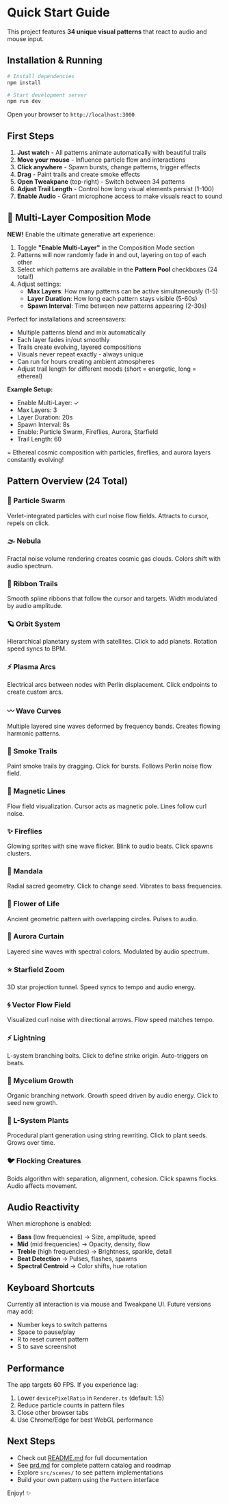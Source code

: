 # Quick Start Guide

This project features **34 unique visual patterns** that react to audio and mouse input.

## Installation & Running

```bash
# Install dependencies
npm install

# Start development server
npm run dev
```

Open your browser to `http://localhost:3000`

## First Steps

1. **Just watch** - All patterns animate automatically with beautiful trails
2. **Move your mouse** - Influence particle flow and interactions
3. **Click anywhere** - Spawn bursts, change patterns, trigger effects
4. **Drag** - Paint trails and create smoke effects
5. **Open Tweakpane** (top-right) - Switch between 34 patterns
6. **Adjust Trail Length** - Control how long visual elements persist (1-100)
7. **Enable Audio** - Grant microphone access to make visuals react to sound

## 🎨 Multi-Layer Composition Mode

**NEW!** Enable the ultimate generative art experience:

1. Toggle **"Enable Multi-Layer"** in the Composition Mode section
2. Patterns will now randomly fade in and out, layering on top of each other
3. Select which patterns are available in the **Pattern Pool** checkboxes (24 total!)
4. Adjust settings:
   - **Max Layers**: How many patterns can be active simultaneously (1-5)
   - **Layer Duration**: How long each pattern stays visible (5-60s)
   - **Spawn Interval**: Time between new patterns appearing (2-30s)

Perfect for installations and screensavers:
- Multiple patterns blend and mix automatically
- Each layer fades in/out smoothly
- Trails create evolving, layered compositions
- Visuals never repeat exactly - always unique
- Can run for hours creating ambient atmospheres
- Adjust trail length for different moods (short = energetic, long = ethereal)

**Example Setup:**
- Enable Multi-Layer: ✓
- Max Layers: 3
- Layer Duration: 20s
- Spawn Interval: 8s
- Enable: Particle Swarm, Fireflies, Aurora, Starfield
- Trail Length: 60

= Ethereal cosmic composition with particles, fireflies, and aurora layers constantly evolving!

## Pattern Overview (24 Total)

### 🌊 Particle Swarm
Verlet-integrated particles with curl noise flow fields. Attracts to cursor, repels on click.

### 🌫️ Nebula
Fractal noise volume rendering creates cosmic gas clouds. Colors shift with audio spectrum.

### 🎀 Ribbon Trails  
Smooth spline ribbons that follow the cursor and targets. Width modulated by audio amplitude.

### 🪐 Orbit System
Hierarchical planetary system with satellites. Click to add planets. Rotation speed syncs to BPM.

### ⚡ Plasma Arcs
Electrical arcs between nodes with Perlin displacement. Click endpoints to create custom arcs.

### 〰️ Wave Curves
Multiple layered sine waves deformed by frequency bands. Creates flowing harmonic patterns.

### 💨 Smoke Trails
Paint smoke trails by dragging. Click for bursts. Follows Perlin noise flow field.

### 🧲 Magnetic Lines
Flow field visualization. Cursor acts as magnetic pole. Lines follow curl noise.

### ✨ Fireflies
Glowing sprites with sine wave flicker. Blink to audio beats. Click spawns clusters.

### 🌸 Mandala
Radial sacred geometry. Click to change seed. Vibrates to bass frequencies.

### 🌺 Flower of Life
Ancient geometric pattern with overlapping circles. Pulses to audio.

### 🌈 Aurora Curtain
Layered sine waves with spectral colors. Modulated by audio spectrum.

### ⭐ Starfield Zoom
3D star projection tunnel. Speed syncs to tempo and audio energy.

### 🌀 Vector Flow Field
Visualized curl noise with directional arrows. Flow speed matches tempo.

### ⚡ Lightning
L-system branching bolts. Click to define strike origin. Auto-triggers on beats.

### 🍄 Mycelium Growth
Organic branching network. Growth speed driven by audio energy. Click to seed new growth.

### 🌿 L-System Plants
Procedural plant generation using string rewriting. Click to plant seeds. Grows over time.

### 🐦 Flocking Creatures
Boids algorithm with separation, alignment, cohesion. Click spawns flocks. Audio affects movement.

## Audio Reactivity

When microphone is enabled:
- **Bass** (low frequencies) → Size, amplitude, speed
- **Mid** (mid frequencies) → Opacity, density, flow
- **Treble** (high frequencies) → Brightness, sparkle, detail
- **Beat Detection** → Pulses, flashes, spawns
- **Spectral Centroid** → Color shifts, hue rotation

## Keyboard Shortcuts

Currently all interaction is via mouse and Tweakpane UI. Future versions may add:
- Number keys to switch patterns
- Space to pause/play
- R to reset current pattern
- S to save screenshot

## Performance

The app targets 60 FPS. If you experience lag:
1. Lower `devicePixelRatio` in `Renderer.ts` (default: 1.5)
2. Reduce particle counts in pattern files
3. Close other browser tabs
4. Use Chrome/Edge for best WebGL performance

## Next Steps

- Check out [README.md](./README.md) for full documentation
- See [prd.md](./prd.md) for complete pattern catalog and roadmap
- Explore `src/scenes/` to see pattern implementations
- Build your own pattern using the `Pattern` interface

Enjoy! ✨

